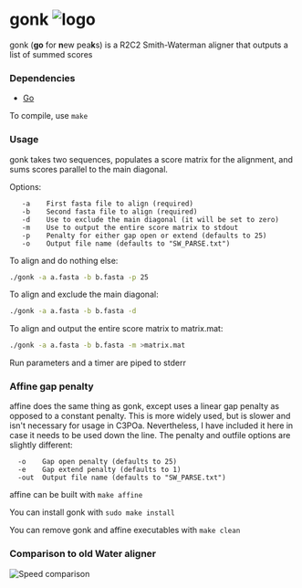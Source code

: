 # gonk ![logo](https://github.com/rvolden/gonk/blob/master/figs/gonkLogo.png "logo")
gonk (**go** for **n**ew pea**k**s) is a R2C2 Smith-Waterman aligner that outputs a list of summed scores

### Dependencies ###
- [Go](https://golang.org/dl/)

To compile, use `make`

### Usage ###
gonk takes two sequences, populates a score matrix for the alignment, and sums scores parallel to the main diagonal.

Options:
```
   -a    First fasta file to align (required)  
   -b    Second fasta file to align (required)  
   -d    Use to exclude the main diagonal (it will be set to zero)  
   -m    Use to output the entire score matrix to stdout  
   -p    Penalty for either gap open or extend (defaults to 25)  
   -o    Output file name (defaults to "SW_PARSE.txt")  
```

To align and do nothing else:
```bash
./gonk -a a.fasta -b b.fasta -p 25
```

To align and exclude the main diagonal:
```bash
./gonk -a a.fasta -b b.fasta -d
```

To align and output the entire score matrix to matrix.mat:
```bash
./gonk -a a.fasta -b b.fasta -m >matrix.mat
```

Run parameters and a timer are piped to stderr

### Affine gap penalty ###
affine does the same thing as gonk, except uses a linear gap penalty as opposed to a constant penalty. This is more widely used, but is slower and isn't necessary for usage in C3POa. Nevertheless, I have included it here in case it needs to be used down the line. The penalty and outfile options are slightly different:
```
  -o    Gap open penalty (defaults to 25)  
  -e    Gap extend penalty (defaults to 1)  
  -out  Output file name (defaults to "SW_PARSE.txt")  
```

affine can be built with `make affine`

You can install gonk with `sudo make install`

You can remove gonk and affine executables with `make clean`

### Comparison to old Water aligner ###
![Speed comparison](https://github.com/rvolden/gonk/blob/master/figs/alignTimeComp.png "Speed comparison")
